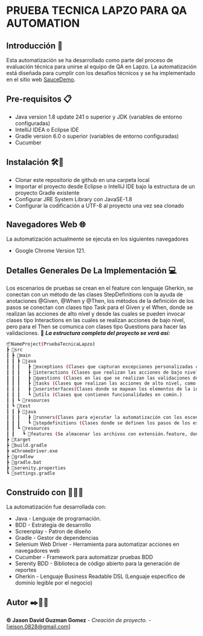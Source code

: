 # **PRUEBA TECNICA LAPZO PARA QA AUTOMATION**

## Introducción 📖
Esta automatización se ha desarrollado como parte del proceso de evaluación técnica para unirse al equipo de QA en Lapzo. La automatización está diseñada para cumplir con los desafíos técnicos y se ha implementado en el sitio web [SauceDemo](https://www.saucedemo.com/).

## Pre-requisitos 📋
- Java version 1.8 update 241 o superior y JDK (variables de entorno configuradas)
- IntelliJ IDEA  o Eclipse IDE  
- Gradle version 6.0 o superior (variables de entorno configuradas)
- Cucumber
## Instalación 🛠️🔩
- Clonar este repositorio de github en una carpeta local
- Importar el proyecto desde Eclipse o IntelliJ IDE bajo la estructura de un proyecto Gradle existente 
- Configurar JRE System Library con JavaSE-1.8
- Configurar la codificación a UTF-8 al proyecto una vez sea clonado

## Navegadores Web 🌐
La automatización actualmente se ejecuta en los siguientes navegadores
- Google Chrome Version 121.
## Detalles Generales De La Implementación  💻
Los escenarios de pruebas se crean en el feature con lenguaje Gherkin, se conectan con un método de las clases StepDefinitions con la ayuda de anotaciones @Given, @When y @Then, los métodos de la definición de los pasos se conectan con clases tipo Task para el Given y el When, donde se realizan las acciones de alto nivel y desde las cuales se pueden invocar clases tipo Interactions en las cuales se realizan acciones de bajo nivel, pero para el Then se comunica con clases tipo Questions para hacer las validaciones.
🚧 **_La estructura completa del proyecto se verá así:_**
   ```bash
   📦NameProject(PruebaTecnicaLapzo)
   ┣ 📂src
   ┃ ┣ 📂main
   ┃ ┃ ┣ 📂java
   ┃ ┃ ┃   ┣ 📂exceptions (Clases que capturan excepciones personalizadas cuando falla la automatización y no encuentra un campo esperado.
   ┃ ┃ ┃   ┣ 📂interactions (Clases que realizan las acciones de bajo nivel, como lo es escribir texto en campos, hacer clicks, entre otros.) 
   ┃ ┃ ┃   ┣ 📂questions (Clases en las que se realizan las validaciones de los escenarios)
   ┃ ┃ ┃   ┣ 📂tasks (Clases que realizan las acciones de alto nivel, como ingresar datos de un formulario, etc.)
   ┃ ┃ ┃   ┣ 📂userinterfaces(Clases donde se mapean los elementos de la interfaz de usuario, es decir los elementos web.) 
   ┃ ┃ ┃   ┗ 📂utils (Clases que contienen funcionalidades en común.)
   ┃ ┃ ┗ 📂resources
   ┃ ┗ 📂test
   ┃ ┃ ┣ 📂java
   ┃ ┃ ┃   ┣ 📂runners(Clases para ejecutar la automatización con los escenarios indicados en el feature.)
   ┃ ┃ ┃   ┗ 📂stepdefinitions (Clases donde se definen los pasos de los escenarios a ejecutar en la automatización.)
   ┃ ┃ ┗ 📂resources
   ┃ ┃   ┗ 📂features (Se almacenar los archivos con extensión.feature, donde se redactan las historias de usuario.)
   ┣ 📂target
   ┣ 📜build.gradle
   ┣ ⚙️ChromeDriver.exe
   ┣ 📜gradlew
   ┣ 📜gradle.bat
   ┣ 📜serenity.properties
   ┗ 📜settings.gradle
```

## Construido con 👨🏻‍💻
 La automatización fue desarrollada con:
 - Java - Lenguaje de programación.
 - BDD - Estrategia de desarrollo
 - Screenplay - Patron de diseño
 - Gradle - Gestor de dependencias
 - Selenium Web Driver - Herramienta para  automatizar acciones en navegadores web
 - Cucumber - Framework para automatizar pruebas BDD
 - Serenity BDD - Biblioteca de código abierto para la generación de reportes
 - Gherkin - Lenguaje Business Readable DSL (Lenguaje especifico de dominio legible por el negocio)

## Autor ✒️👨🏻‍
 **©️ Jason David Guzman Gomez** - *Creación de proyecto.* - [jeison.0828@gmail.com]
